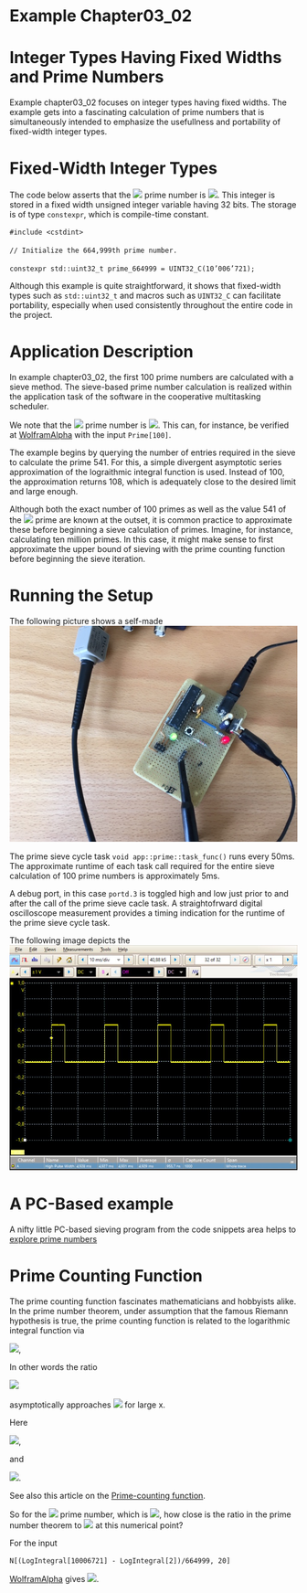 # Example Chapter03_02
# Integer Types Having Fixed Widths and Prime Numbers

Example chapter03_02 focuses on integer types having fixed widths.
The example gets into a fascinating calculation of prime numbers
that is simultaneously intended to emphasize the usefullness
and portability of fixed-width integer types.

# Fixed-Width Integer Types

The code below asserts that
the <img src="https://render.githubusercontent.com/render/math?math=664999^{th}">
prime number is <img src="https://render.githubusercontent.com/render/math?math=10006721">.
This integer is stored in a fixed width
unsigned integer variable having 32 bits. The storage
is of type `constexpr`, which is compile-time constant.

```
#include <cstdint>

// Initialize the 664,999th prime number.

constexpr std::uint32_t prime_664999 = UINT32_C(10’006’721);
```

Although this example is quite straightforward, it shows that fixed-width
types such as `std::uint32_t` and macros such as `UINT32_C` can
facilitate portability, especially when used consistently throughout
the entire code in the project.

# Application Description

In example chapter03_02, the first 100 prime numbers are calculated
with a sieve method. The sieve-based prime number calculation
is realized within the application task of the software in the
cooperative multitasking scheduler.

We note that the <img src="https://render.githubusercontent.com/render/math?math=100^{th}">
prime number is <img src="https://render.githubusercontent.com/render/math?math=541">.
This can, for instance, be verified at [WolframAlpha](http://www.wolframalpha.com)
with the input `Prime[100]`.

The example begins by querying the number of entries required
in the sieve to calculate the prime 541. For this, a simple divergent
asymptotic series approximation of the lograithmic integral function is used.
Instead of 100, the approximation returns 108, which is
adequately close to the desired limit and large enough.

Although both the exact number of 100 primes as well as
the value 541 of the <img src="https://render.githubusercontent.com/render/math?math=100^{th}">
prime are known at the outset,
it is common practice to approximate these before beginning
a sieve calculation of primes. Imagine, for instance, calculating
ten million primes. In this case, it might make sense to first
approximate the upper bound of sieving with the prime counting function
before beginning the sieve iteration.

# Running the Setup

The following picture shows a self-made ![running hardware setup](./images/board03_02.jpg)

The prime sieve cycle task `void app::prime::task_func()` runs every 50ms.
The approximate runtime of each task call required for the
entire sieve calculation of 100 prime numbers is approximately 5ms.

A debug port, in this case `portd.3` is toggled high and low
just prior to and after the call of the prime sieve cacle task.
A straightofrward digital oscilloscope measurement provides
a timing indication for the runtime of the prime sieve cycle task.

The following image depicts the 
![runtime of the prime sieve cycle task](./images/scope03_02.jpg)

# A PC-Based example

A nifty little PC-based sieving program from the code snippets area helps to
[explore prime numbers](../../code_snippets/chapter03/chapter03_02-002a_explore_prime_numbers.cpp)

# Prime Counting Function

The prime counting function fascinates mathematicians and
hobbyists alike. In the prime number theorem, under
assumption that the famous Riemann hypothesis is true,
the prime counting function
is related to the logarithmic integral function via

<img src="https://render.githubusercontent.com/render/math?math=\text{Li}(x)-\pi(x)=O(\sqrt{x}\log{x})">,

In other words the ratio

<img src="https://render.githubusercontent.com/render/math?math=\dfrac{\text{Li}(x)}{\pi(x)}{\sim}1">

asymptotically approaches <img src="https://render.githubusercontent.com/render/math?math=1">
for large x.

Here

<img src="https://render.githubusercontent.com/render/math?math=\text{Li}(x)=\text{li}(x)-\text{li}(2)">,

and

<img src="https://render.githubusercontent.com/render/math?math=\text{li}(2)\approx{1.045}\ldots">.

See also this article on the
[Prime-counting function](http://en.wikipedia.org/wiki/Prime-counting_function).

So for the <img src="https://render.githubusercontent.com/render/math?math=664999^{th}">
prime number, which is <img src="https://render.githubusercontent.com/render/math?math=10006721">,
how close is the ratio in the prime number theorem
to <img src="https://render.githubusercontent.com/render/math?math=1">
at this numerical point?

For the input

```
N[(LogIntegral[10006721] - LogIntegral[2])/664999, 20]
```

[WolframAlpha](http://www.wolframalpha.com) gives
<img src="https://render.githubusercontent.com/render/math?math=1.0005042653265034897">.
